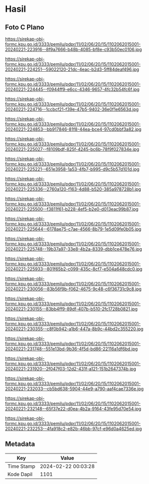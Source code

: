 # Hasil

## Foto C Plano

https://sirekap-obj-formc.kpu.go.id/3333/pemilu/pdpr/11/02/06/20/15/1102062015001-20240221-223916--8f9a7666-b48b-4085-bf8e-c93b50ec0106.jpg

https://sirekap-obj-formc.kpu.go.id/3333/pemilu/pdpr/11/02/06/20/15/1102062015001-20240221-224251--59022120-21dc-4eac-b2d3-5ff84deaf496.jpg

https://sirekap-obj-formc.kpu.go.id/3333/pemilu/pdpr/11/02/06/20/15/1102062015001-20240221-224445--f0944ff9-e6cc-4346-9657-4fc32b54fc6f.jpg

https://sirekap-obj-formc.kpu.go.id/3333/pemilu/pdpr/11/02/06/20/15/1102062015001-20240221-224716--1ccbcf21-f39e-47b5-9402-36e0f1e6563d.jpg

https://sirekap-obj-formc.kpu.go.id/3333/pemilu/pdpr/11/02/06/20/15/1102062015001-20240221-224853--bb917846-81f8-44ea-bce4-97cd0bbf3a82.jpg

https://sirekap-obj-formc.kpu.go.id/3333/pemilu/pdpr/11/02/06/20/15/1102062015001-20240221-225027--f8109bdf-825f-4245-bc6b-78f9f027834e.jpg

https://sirekap-obj-formc.kpu.go.id/3333/pemilu/pdpr/11/02/06/20/15/1102062015001-20240221-225221--651e3958-1a53-4fb7-b995-d9c5b57d101d.jpg

https://sirekap-obj-formc.kpu.go.id/3333/pemilu/pdpr/11/02/06/20/15/1102062015001-20240221-225336--2760a120-f163-4d88-b520-385a978728b1.jpg

https://sirekap-obj-formc.kpu.go.id/3333/pemilu/pdpr/11/02/06/20/15/1102062015001-20240221-225500--f3811f61-b228-4ef5-b2e0-d013eac99b87.jpg

https://sirekap-obj-formc.kpu.go.id/3333/pemilu/pdpr/11/02/06/20/15/1102062015001-20240221-225644--6178ae75-c7ae-4566-8b79-1e5d09fe0b05.jpg

https://sirekap-obj-formc.kpu.go.id/3333/pemilu/pdpr/11/02/06/20/15/1102062015001-20240221-225748--19b37a97-33e8-4b2a-8339-dbb1ce478e76.jpg

https://sirekap-obj-formc.kpu.go.id/3333/pemilu/pdpr/11/02/06/20/15/1102062015001-20240221-225933--801f65b2-c099-435c-8cf7-e504a648cdc0.jpg

https://sirekap-obj-formc.kpu.go.id/3333/pemilu/pdpr/11/02/06/20/15/1102062015001-20240221-230056--83b56f9b-f062-4675-9c48-c6f36731c9c8.jpg

https://sirekap-obj-formc.kpu.go.id/3333/pemilu/pdpr/11/02/06/20/15/1102062015001-20240221-230155--83bb4ff9-89df-407b-b510-2fc1728b0821.jpg

https://sirekap-obj-formc.kpu.go.id/3333/pemilu/pdpr/11/02/06/20/15/1102062015001-20240221-230355--c8f0b942-a1b6-447a-8b9c-44bd2c355220.jpg

https://sirekap-obj-formc.kpu.go.id/3333/pemilu/pdpr/11/02/06/20/15/1102062015001-20240221-231748--551e13bd-9b36-4f5d-bd86-22116a1df6bd.jpg

https://sirekap-obj-formc.kpu.go.id/3333/pemilu/pdpr/11/02/06/20/15/1102062015001-20240221-231920--2f047f03-12d2-431f-a121-151b2647374b.jpg

https://sirekap-obj-formc.kpu.go.id/3333/pemilu/pdpr/11/02/06/20/15/1102062015001-20240221-232033--cb5bd638-5904-44e9-a790-aaf4cae7336e.jpg

https://sirekap-obj-formc.kpu.go.id/3333/pemilu/pdpr/11/02/06/20/15/1102062015001-20240221-232148--65f37e22-d0ea-4b2a-9164-43fe95d70e54.jpg

https://sirekap-obj-formc.kpu.go.id/3333/pemilu/pdpr/11/02/06/20/15/1102062015001-20240221-232253--4fa918c2-e82b-46bb-97cf-e96d0a4625ed.jpg


## Metadata

| Key        | Value               |
| ---------- | ------------------- |
| Time Stamp | 2024-02-22 00:03:28 |
| Kode Dapil | 1101                |



